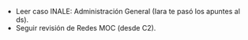 - Leer caso INALE: Administración General (Iara te pasó los apuntes al ds).
- Seguir revisión de Redes MOC (desde C2).